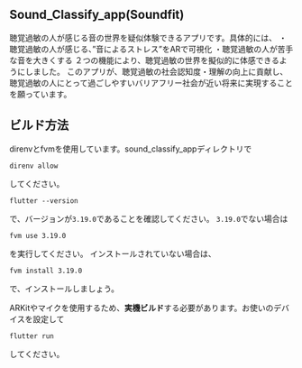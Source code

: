 ## Sound_Classify_app(Soundfit)
聴覚過敏の人が感じる音の世界を疑似体験できるアプリです。具体的には、
・聴覚過敏の人が感じる、”音によるストレス”をARで可視化
・聴覚過敏の人が苦手な音を大きくする
２つの機能により、聴覚過敏の世界を擬似的に体感できるようにしました。
このアプリが、聴覚過敏の社会認知度・理解の向上に貢献し、聴覚過敏の人にとって過ごしやすいバリアフリー社会が近い将来に実現することを願っています。

## ビルド方法
direnvとfvmを使用しています。sound_classify_appディレクトリで
```shell
direnv allow
```
してください。
```shell
flutter --version
```
で、バージョンが`3.19.0`であることを確認してください。
`3.19.0`でない場合は
```shell
fvm use 3.19.0
```
を実行してください。
インストールされていない場合は、
```shell
fvm install 3.19.0
```
で、インストールしましょう。

ARKitやマイクを使用するため、**実機ビルド**する必要があります。お使いのデバイスを設定して
```shell
flutter run
```
してください。
